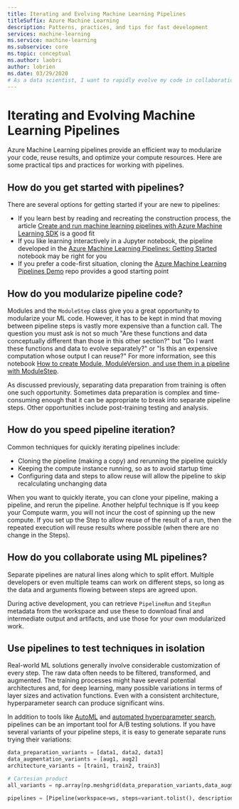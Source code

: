 ```yaml
---
title: Iterating and Evolving Machine Learning Pipelines
titleSuffix: Azure Machine Learning
description: Patterns, practices, and tips for fast development
services: machine-learning
ms.service: machine-learning
ms.subservice: core
ms.topic: conceptual
ms.author: laobri
author: lobrien
ms.date: 03/29/2020
# As a data scientist, I want to rapidly evolve my code in collaboration with my colleagues
---
```


# Iterating and Evolving Machine Learning Pipelines

Azure Machine Learning pipelines provide an efficient way to modularize your code, reuse results, and optimize your compute resources. Here are some practical tips and practices for working with pipelines.

## How do you get started with pipelines?

There are several options for getting started if your are new to pipelines:

* If you learn best by reading and recreating the construction process, the article [Create and run machine learning pipelines with Azure Machine Learning SDK](how-to-create-your-first-pipeline.md) is a good fit 
* If you like learning interactively in a Jupyter notebook, the pipeline developed in the [Azure Machine Learning Pipelines: Getting Started](https://github.com/Azure/MachineLearningNotebooks/blob/master/how-to-use-azureml/machine-learning-pipelines/intro-to-pipelines/aml-pipelines-getting-started.ipynb) notebook may be right for you
* If you prefer a code-first situation, cloning the [Azure Machine Learning Pipelines Demo](https://github.com/microsoft/aml-pipelines-demo) repo provides a good starting point

## How do you modularize pipeline code? 

Modules and the `ModuleStep` class give you a great opportunity to modularize your ML code. However, it has to be kept in mind that moving between pipeline steps is vastly more expensive than a function call. The question you must ask is not so much "Are these functions and data conceptually different than those in this other section?" but "Do I want these functions and data to evolve separately?" or "Is this an expensive computation whose output I can reuse?" For more information, see this notebook [How to create Module, ModuleVersion, and use them in a pipeline with ModuleStep](https://github.com/Azure/MachineLearningNotebooks/blob/master/how-to-use-azureml/machine-learning-pipelines/intro-to-pipelines/aml-pipelines-how-to-use-modulestep.ipynb).

As discussed previously, separating data preparation from training is often one such opportunity. Sometimes data preparation is complex and time-consuming enough that it can be appropriate to break into separate pipeline steps. Other opportunities include post-training testing and analysis. 

## How do you speed pipeline iteration? 

Common techniques for quickly iterating pipelines include: 

- Cloning the pipeline (making a copy) and rerunning the pipeline quickly
- Keeping the compute instance running, so as to avoid startup time
- Configuring data and steps to allow reuse will allow the pipeline to skip recalculating unchanging data

When you want to quickly iterate, you can clone your pipeline, making a pipeline, and rerun the pipeline. Another helpful technique is If you keep your Compute warm, you will not incur the cost of spinning up the new compute. If you set up the Step to allow reuse of the result of a run, then the repeated execution will reuse results where possible (when there are no change in the Steps).

## How do you collaborate using ML pipelines? 

Separate pipelines are natural lines along which to split effort. Multiple developers or even multiple teams can work on different steps, so long as the data and arguments flowing between steps are agreed upon. 

During active development, you can retrieve `PipelineRun` and `StepRun` metadata from the workspace and use these to download final and intermediate output and artifacts, and use those for your own modularized work.

## Use pipelines to test techniques in isolation

Real-world ML solutions generally involve considerable customization of every step. The raw data often needs to be filtered, transformed, and augmented. The training processes might have several potential architectures and, for deep learning, many possible variations in terms of layer sizes and activation functions. Even with a consistent architecture, hyperparameter search can produce significant wins.

In addition to tools like [AutoML](concept-automated-ml.md) and [automated hyperparameter search](how-to-tune-hyperparameters.md), pipelines can be an important tool for A/B testing solutions. If you have several variants of your pipeline steps, it is easy to generate separate runs trying their variations: 

```python
data_preparation_variants = [data1, data2, data3]
data_augmentation_variants = [aug1, aug2]
architecture_variants = [train1, train2, train3]

# Cartesian product
all_variants = np.array(np.meshgrid(data_preparation_variants,data_augmentation_variants,architecture_variants)).T.reshape(-1,3)

pipelines = [Pipeline(workspace=ws, steps=variant.tolist(), description=str(variant)) for variant in all_variants]

```

